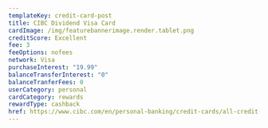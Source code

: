 ```yaml
---
templateKey: credit-card-post
title: CIBC Dividend Visa Card
cardImage: /img/featurebannerimage.render.tablet.png
creditScore: Excellent
fee: 3
feeOptions: nofees
network: Visa
purchaseInterest: "19.99"
balanceTransferInterest: "0"
balanceTranferFees: 0
userCategory: personal
cardCategory: rewards
rewardType: cashback
href: https://www.cibc.com/en/personal-banking/credit-cards/all-credit-cards/dividend-visa-card.html
---
```

